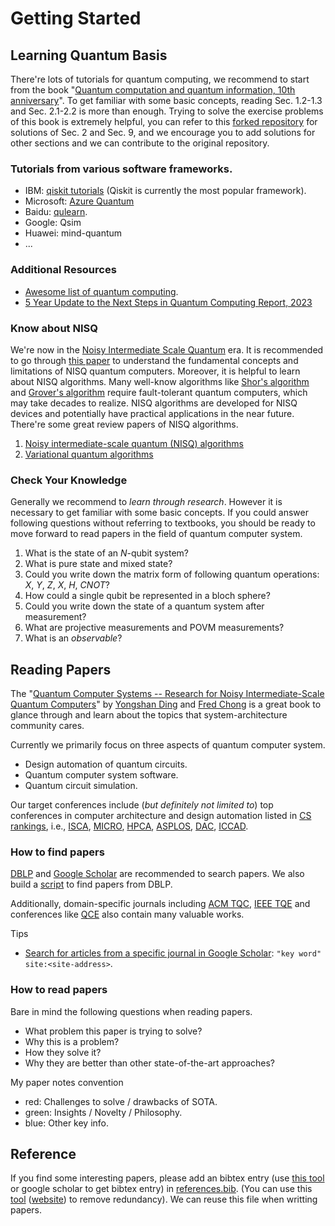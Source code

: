 # Getting Started

## Learning Quantum Basis

There're lots of tutorials for quantum computing, we recommend to start from the book "[Quantum computation and quantum information, 10th anniversary](https://github.com/Zhaoyilunnn/qcs/blob/main/doc/tutorials/Quantum%20computation%20and%20quantum%20information.pdf)". To get familiar with some basic concepts, reading Sec. 1.2-1.3 and Sec. 2.1-2.2 is more than enough. Trying to solve the exercise problems of this book is extremely helpful, you can refer to this [forked repository](https://github.com/Zhaoyilunnn/SolutionQCQINielsenChuang) for solutions of Sec. 2 and Sec. 9, and we encourage you to add solutions for other sections and we can contribute to the original repository.

### Tutorials from various software frameworks.

- IBM: [qiskit tutorials](https://qiskit.org/documentation/tutorials.html) (Qiskit is currently the most popular framework).
- Microsoft: [Azure Quantum](https://learn.microsoft.com/en-us/azure/quantum/)
- Baidu: [qulearn](https://qulearn.baidu.com/).
- Google: Qsim
- Huawei: mind-quantum
- ...

### Additional Resources

- [Awesome list of quantum computing](https://github.com/desireevl/awesome-quantum-computing).
- [5 Year Update to the Next Steps in Quantum Computing Report, 2023](https://github.com/Zhaoyilunnn/qcs/blob/main/doc/reports/5-Year-Update-to-the-Next-Steps-in-Quantum-Computing.pdf)

### Know about NISQ

We're now in the [Noisy Intermediate Scale Quantum](http://arxiv.org/abs/1801.00862) era. It is recommended to go through [this paper](http://arxiv.org/abs/1801.00862) to understand the fundamental concepts and limitations of NISQ quantum computers. Moreover, it is helpful to learn about NISQ algorithms. Many well-know algorithms like [Shor's algorithm](https://doi.org/10.1137/S0036144598347011) and [Grover's algorithm](https://link.aps.org/doi/10.1103/PhysRevLett.79.325) require fault-tolerant quantum computers, which may take decades to realize. NISQ algorithms are developed for NISQ devices and potentially have practical applications in the near future.
There're some great review papers of NISQ algorithms.

1. [Noisy intermediate-scale quantum (NISQ) algorithms](http://arxiv.org/abs/2101.08448)
2. [Variational quantum algorithms](https://www.nature.com/articles/s42254-021-00348-9)

### Check Your Knowledge

Generally we recommend to _learn through research_. However it is necessary to get familiar with some basic concepts.
If you could answer following questions without referring to textbooks, you should be ready to move forward to read papers in the field of quantum computer system.

1. What is the state of an $N$-qubit system?
2. What is pure state and mixed state?
3. Could you write down the matrix form of following quantum operations: $X$, $Y$, $Z$, $X$, $H$, $CNOT$?
4. How could a single qubit be represented in a bloch sphere?
5. Could you write down the state of a quantum system after measurement?
6. What are projective measurements and POVM measurements?
7. What is an _observable_?

## Reading Papers

The "[Quantum Computer Systems -- Research for Noisy Intermediate-Scale Quantum Computers](https://github.com/Zhaoyilunnn/qcs/blob/main/doc/tutorials/Quantum%20Computer%20Systems.pdf)" by [Yongshan Ding](https://www.yongshanding.com/) and [Fred Chong](http://people.cs.uchicago.edu/~ftchong/) is a great book to glance through and learn about the topics that system-architecture community cares.

Currently we primarily focus on three aspects of quantum computer system.

- Design automation of quantum circuits.
- Quantum computer system software.
- Quantum circuit simulation.

Our target conferences include (_but definitely not limited to_) top conferences in computer architecture and design automation listed in [CS rankings](https://csrankings.org/), i.e., [ISCA](https://csconferences.org/#ISCA), [MICRO](https://csconferences.org/#MICRO), [HPCA](https://csconferences.org/#HPCA), [ASPLOS](https://csconferences.org/#ASPLOS), [DAC](https://dblp.org/db/conf/dac/index.html), [ICCAD](https://dblp.org/db/conf/iccad/index.html).

### How to find papers

[DBLP](https://dblp.org/) and [Google Scholar](https://scholar.google.com/) are recommended to search papers. We also build a [script](https://github.com/Zhaoyilunnn/utils/tree/main/research) to find papers from DBLP.

Additionally, domain-specific journals including [ACM TQC](https://dl.acm.org/journal/tqc), [IEEE TQE](https://tqe.ieee.org/) and conferences like [QCE](https://qce.quantum.ieee.org/) also contain many valuable works.

Tips

- [Search for articles from a specific journal in Google Scholar](https://academia.stackexchange.com/questions/102122/how-to-search-for-articles-from-a-specific-journal-in-google-scholar-when-the-jo): `"key word" site:<site-address>`.

### How to read papers

Bare in mind the following questions when reading papers.

- What problem this paper is trying to solve?
- Why this is a problem?
- How they solve it?
- Why they are better than other state-of-the-art approaches?

My paper notes convention

- red: Challenges to solve / drawbacks of SOTA.
- green: Insights / Novelty / Philosophy.
- blue: Other key info.

## Reference

If you find some interesting papers, please add an bibtex entry (use [this tool](https://www.doi2bib.org/) or google scholar to get bibtex entry) in [references.bib](https://github.com/Zhaoyilunnn/qcs/blob/master/doc/references.bib). (You can use this [tool](https://github.com/FlamingTempura/bibtex-tidy) ([website](https://flamingtempura.github.io/bibtex-tidy/)) to remove redundancy). We can reuse this file when writting papers.

<!--stackedit_data:
eyJoaXN0b3J5IjpbLTY0Mjc3NDIxMCwtMTE1OTQ2MTczNSwxMD
M3MzgzNDE4XX0=
-->
